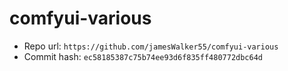 # comfyui-various
- Repo url: `https://github.com/jamesWalker55/comfyui-various`
- Commit hash: `ec58185387c75b74ee93d6f835ff480772dbc64d`